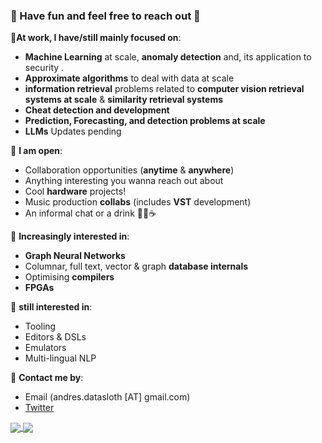 ### 🐾  Have fun and feel free to reach out 🐾 


🦦**At work, I have/still  mainly focused on**:

- **Machine Learning** at scale, **anomaly detection** and, its application to security .
- **Approximate algorithms** to deal with data at scale
- **information retrieval** problems related to **computer vision retrieval systems at scale** & **similarity retrieval systems** 
- **Cheat detection and development** 
- **Prediction, Forecasting, and detection problems at scale**
- **LLMs** Updates pending

🦥  **I am open**:

- Collaboration opportunities (**anytime** & **anywhere**)
- Anything interesting you wanna reach out about
- Cool **hardware** projects!
- Music production **collabs** (includes **VST** development)
- An informal chat or a drink 🍻🍶☕

🐣  **Increasingly interested in**:

- **Graph Neural Networks**
- Columnar, full text, vector & graph  **database internals**
- Optimising **compilers** 
- **FPGAs**

🐣  **still interested in**:

- Tooling
- Editors & DSLs
- Emulators
- Multi-lingual NLP


🐌   **Contact me by**:
- Email (andres.datasloth [AT] gmail.com)
- [Twitter](https://twitter.com/serialdev)


<a href="https://github.com/anuraghazra/github-readme-stats">
  <img align="center" src="https://github-readme-stats.vercel.app/api?username=serialdev&theme=material-palenight&count_private=true&hide=contribs" />
</a>
<a href="https://github.com/anuraghazra/github-readme-stats">
  <img align="center" src="https://github-readme-stats.vercel.app/api/top-langs/?username=serialdev&theme=material-palenight&hide=Jupyter&layout=compact" />
</a>


<!--
**SerialDev/SerialDev** is a ✨ _special_ ✨ repository because its `README.md` (this file) appears on your GitHub profile.

Here are some ideas to get you started:

- 🔭 I’m currently working on ...
- 🌱 I’m currently learning ...
- 👯 I’m looking to collaborate on ...
- 🤔 I’m looking for help with ...
- 💬 Ask me about ...
- 📫 How to reach me: ...
- 😄 Pronouns: ...
- ⚡ Fun fact: ...
-->
